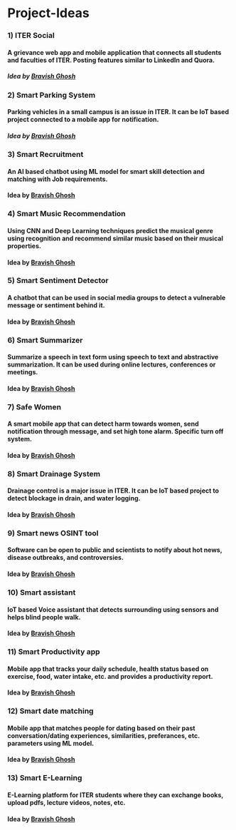 # Project-Ideas

### 1) ITER Social 
#### A grievance web app and mobile application that connects all students and faculties of ITER. Posting features similar to LinkedIn and Quora.
##### Idea by [Bravish Ghosh](https://github.com/LoopGlitch26)

### 2) Smart Parking System
#### Parking vehicles in a small campus is an issue in ITER. It can be IoT based project connected to a mobile app for notification.
##### Idea by [Bravish Ghosh](https://github.com/LoopGlitch26)

### 3) Smart Recruitment
#### An AI based chatbot using ML model for smart skill detection and matching with Job requirements.
#### Idea by [Bravish Ghosh](https://github.com/LoopGlitch26)

### 4) Smart Music Recommendation
#### Using CNN and Deep Learning techniques predict the musical genre using recognition and recommend similar music based on their musical properties. 
#### Idea by [Bravish Ghosh](https://github.com/LoopGlitch26)

### 5) Smart Sentiment Detector
#### A chatbot that can be used in social media groups to detect a vulnerable message or sentiment behind it.
#### Idea by [Bravish Ghosh](https://github.com/LoopGlitch26)

### 6) Smart Summarizer
#### Summarize a speech in text form using speech to text and abstractive summarization. It can be used during online lectures, conferences or meetings.
#### Idea by [Bravish Ghosh](https://github.com/LoopGlitch26)

### 7) Safe Women
#### A smart mobile app that can detect harm towards women, send notification through message, and set high tone alarm. Specific turn off system.
#### Idea by [Bravish Ghosh](https://github.com/LoopGlitch26)

### 8) Smart Drainage System
#### Drainage control is a major issue in ITER. It can be IoT based project to detect blockage in drain, and water logging.
#### Idea by [Bravish Ghosh](https://github.com/LoopGlitch26)

### 9) Smart news OSINT tool
#### Software can be open to public and scientists to notify about hot news, disease outbreaks, and controversies.
#### Idea by [Bravish Ghosh](https://github.com/LoopGlitch26)

### 10) Smart assistant
#### IoT based Voice assistant that detects surrounding using sensors and helps blind people walk.
#### Idea by [Bravish Ghosh](https://github.com/LoopGlitch26)

### 11) Smart Productivity app
#### Mobile app that tracks your daily schedule, health status based on exercise, food, water intake, etc. and provides a productivity report.
#### Idea by [Bravish Ghosh](https://github.com/LoopGlitch26)

### 12) Smart date matching
#### Mobile app that matches people for dating based on their past conversation/dating experiences, similarities, preferances, etc. parameters using ML model.
#### Idea by [Bravish Ghosh](https://github.com/LoopGlitch26)

### 13) Smart E-Learning
#### E-Learning platform for ITER students where they can exchange books, upload pdfs, lecture videos, notes, etc.
#### Idea by [Bravish Ghosh](https://github.com/LoopGlitch26)

